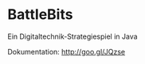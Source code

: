 BattleBits
==========

Ein Digitaltechnik-Strategiespiel in Java

Dokumentation:
http://goo.gl/JQzse
